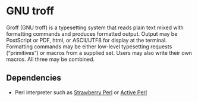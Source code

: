 # GNU troff
Groff (GNU troff) is a typesetting system that reads plain text mixed with formatting commands and produces formatted output. Output may be PostScript or PDF, html, or ASCII/UTF8 for display at the terminal. Formatting commands may be either low-level typesetting requests (“primitives”) or macros from a supplied set. Users may also write their own macros. All three may be combined. 

## Dependencies
* Perl interpreter such as [Strawberry Perl](https://community.chocolatey.org/packages/StrawberryPerl) or [Active Perl](https://community.chocolatey.org/packages/ActivePerl)